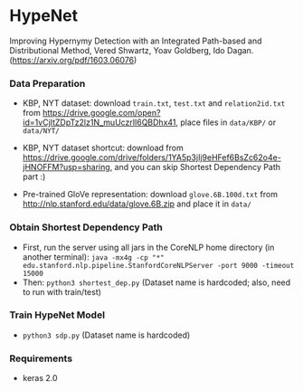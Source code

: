 # HypeNet
Improving Hypernymy Detection with an Integrated Path-based and Distributional Method, Vered Shwartz, Yoav Goldberg, Ido Dagan. (https://arxiv.org/pdf/1603.06076)

### Data Preparation
- KBP, NYT dataset: download ``train.txt``, ``test.txt`` and ``relation2id.txt`` from https://drive.google.com/open?id=1vCjItZDpTz2lz1N_muUczrIl6QBDhx41, place files in ``data/KBP/`` or ``data/NYT/``

- KBP, NYT dataset shortcut: download from https://drive.google.com/drive/folders/1YA5p3jIj9eHFef6BsZc62o4e-jHNOFFM?usp=sharing, and you can skip Shortest Dependency Path part :)

- Pre-trained GloVe representation: download ``glove.6B.100d.txt`` from http://nlp.stanford.edu/data/glove.6B.zip and place it in ``data/``

### Obtain Shortest Dependency Path
- First, run the server using all jars in the CoreNLP home directory (in another terminal):
``java -mx4g -cp "*" edu.stanford.nlp.pipeline.StanfordCoreNLPServer -port 9000 -timeout 15000``
- Then:
``python3 shortest_dep.py``
(Dataset name is hardcoded; also, need to run with train/test)

### Train HypeNet Model
- ``python3 sdp.py``
(Dataset name is hardcoded)

### Requirements
- keras 2.0
